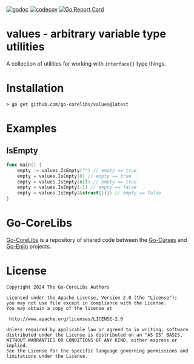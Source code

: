 [![godoc](https://img.shields.io/badge/godoc-reference-blue.svg)](https://pkg.go.dev/github.com/go-corelibs/values)
[![codecov](https://codecov.io/gh/go-corelibs/values/graph/badge.svg?token=FwmMUOrU4r)](https://codecov.io/gh/go-corelibs/values)
[![Go Report Card](https://goreportcard.com/badge/github.com/go-corelibs/values)](https://goreportcard.com/report/github.com/go-corelibs/values)

# values - arbitrary variable type utilities

A collection of utilities for working with `interface{}` type things.

# Installation

``` shell
> go get github.com/go-corelibs/values@latest
```

# Examples

## IsEmpty

``` go
func main() {
    empty := values.IsEmpty("") // empty == true
    empty = values.IsEmpty(0) // empty == true
    empty = values.IsEmpty(nil) // empty == true
    empty = values.IsEmpty(-1) // empty == false
    empty = values.IsEmpty(&struct{}{}) // empty == false
}
```

# Go-CoreLibs

[Go-CoreLibs] is a repository of shared code between the [Go-Curses] and
[Go-Enjin] projects.

# License

```
Copyright 2024 The Go-CoreLibs Authors

Licensed under the Apache License, Version 2.0 (the "License");
you may not use file except in compliance with the License.
You may obtain a copy of the license at

 http://www.apache.org/licenses/LICENSE-2.0

Unless required by applicable law or agreed to in writing, software
distributed under the License is distributed on an "AS IS" BASIS,
WITHOUT WARRANTIES OR CONDITIONS OF ANY KIND, either express or implied.
See the License for the specific language governing permissions and
limitations under the License.
```

[Go-CoreLibs]: https://github.com/go-corelibs
[Go-Curses]: https://github.com/go-curses
[Go-Enjin]: https://github.com/go-enjin
